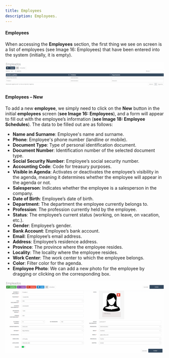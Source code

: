 ```yaml
---
title: Employees  
description: Employees.
---
```


#### Employees

When accessing the **Employees** section, the first thing we see on screen is a list of employees (see Image 16: Employees) that have been entered into the system (initially, it is empty).

![Image](../../../../assets/tu_empresa/empleados1.png)

#### Employees – New

To add a new **employee**, we simply need to click on the **New** button in the initial **employees** screen (**see Image 16: Employees**), and a form will appear to fill out with the employee’s information (**see Image 18: Employee Schedules**). The data to be filled out are as follows:

- **Name and Surname**: Employee's name and surname.  
- **Phone**: Employee's phone number (landline or mobile).  
- **Document Type**: Type of personal identification document.  
- **Document Number**: Identification number of the selected document type.  
- **Social Security Number**: Employee’s social security number.  
- **Accounting Code**: Code for treasury purposes.  
- **Visible in Agenda**: Activates or deactivates the employee’s visibility in the agenda, meaning it determines whether the employee will appear in the agenda or not.  
- **Salesperson**: Indicates whether the employee is a salesperson in the company.  
- **Date of Birth**: Employee’s date of birth.  
- **Department**: The department the employee currently belongs to.  
- **Profession**: The profession currently held by the employee.  
- **Status**: The employee’s current status (working, on leave, on vacation, etc.).  
- **Gender**: Employee’s gender.  
- **Bank Account**: Employee’s bank account.  
- **Email**: Employee’s email address.  
- **Address**: Employee’s residence address.  
- **Province**: The province where the employee resides.  
- **Locality**: The locality where the employee resides.  
- **Work Center**: The work center to which the employee belongs.  
- **Color**: Filter color for the agenda.  
- **Employee Photo**: We can add a new photo for the employee by dragging or clicking on the corresponding box.

![Image](../../../../assets/tu_empresa/empleados2.png)
